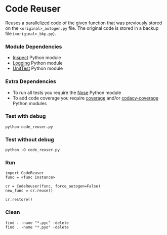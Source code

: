 Code Reuser
=============================

Reuses a parallelized code of the given function that was previously stored on the `<original>_autogen.py` file.
The original code is stored in a backup file (`<original>_bkp.py`).


### Module Dependencies

- [Inspect][inspect] Python module
- [Logging][logging] Python module
- [UnitTest][unittest] Python module


### Extra Dependencies

- To run all tests you require the [Nose][nose] Python module
- To add code coverage you require [coverage][coverage] and/or
[codacy-coverage][codacy] Python modules


### Test with debug

```
python code_reuser.py
```


### Test without debug

```
python -O code_reuser.py
```


### Run

```
import CodeReuser
func = <func instance>

cr = CodeReuser(func, force_autogen=False)
new_func = cr.reuse()

cr.restore()
```


### Clean

```
find . -name "*.pyc" -delete
find . -name "*.pyo" -delete
```

[inspect]: https://docs.python.org/2/library/inspect.html
[logging]: https://docs.python.org/2/library/logging.html
[unittest]: https://docs.python.org/2/library/unittest.html
[nose]: https://nose.readthedocs.io/en/latest/
[coverage]: https://coverage.readthedocs.io/en/coverage-4.4.2/
[codacy]: https://github.com/codacy/python-codacy-coverage
